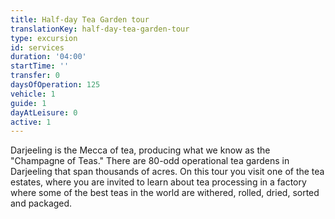 ```yaml
---
title: Half-day Tea Garden tour
translationKey: half-day-tea-garden-tour
type: excursion
id: services
duration: '04:00'
startTime: ''
transfer: 0
daysOfOperation: 125
vehicle: 1
guide: 1
dayAtLeisure: 0
active: 1
---
```

Darjeeling is the Mecca of tea, producing what we know as the "Champagne of Teas." There are 80-odd operational tea gardens in Darjeeling that span thousands of acres. On this tour you visit one of the tea estates, where you are invited to learn about tea processing in a factory where some of the best teas in the world are withered, rolled, dried, sorted and packaged.